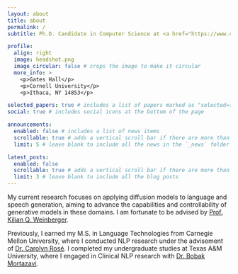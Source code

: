 ```yaml
---
layout: about
title: about
permalink: /
subtitle: Ph.D. Candidate in Computer Science at <a href="https://www.cs.cornell.edu/">Cornell University</a>.

profile:
  align: right
  image: headshot.png
  image_circular: false # crops the image to make it circular
  more_info: >
    <p>Gates Hall</p>
    <p>Cornell University</p>
    <p>Ithaca, NY 14853</p>

selected_papers: true # includes a list of papers marked as "selected={true}"
social: true # includes social icons at the bottom of the page

announcements:
  enabled: false # includes a list of news items
  scrollable: true # adds a vertical scroll bar if there are more than 3 news items
  limit: 5 # leave blank to include all the news in the `_news` folder

latest_posts:
  enabled: false
  scrollable: true # adds a vertical scroll bar if there are more than 3 new posts items
  limit: 3 # leave blank to include all the blog posts
---
```


My current research focuses on applying diffusion models to language and speech generation, aiming to advance the capabilities and controllability of generative models in these domains. I am fortunate to be advised by [Prof. Kilian Q. Weinberger](https://www.cs.cornell.edu/~kilian/). 

Previously, I earned my M.S. in Language Technologies from Carnegie Mellon University, where I conducted NLP research under the advisement of [Dr. Carolyn Rosé](https://www.cs.cmu.edu/~cprose/). I completed my undergraduate studies at Texas A&M University, where I engaged in Clinical NLP research with [Dr. Bobak Mortazavi](https://engineering.tamu.edu/cse/profiles/mortazavi-bobak.html).